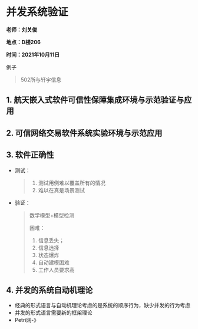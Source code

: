 # 并发系统验证

**老师：刘关俊**

**地点：D楼206**

**时间：2021年10月11日**

例子

> 502所与轩宇信息

## 1. 航天嵌入式软件可信性保障集成环境与示范验证与应用

## 2. 可信网络交易软件系统实验环境与示范应用

## 3. 软件正确性

+ 测试：

  > 1. 测试用例难以覆盖所有的情况
  > 2. 难以在真是场景测试

+ 验证：

  > 数学模型+模型检测
  >
  > 困难：
  >
  > 1. 信息丢失；
  > 2. 信息选择
  > 3. 状态爆炸
  > 4. 自动建模困难
  > 5. 工作人员要求高

## 4. 并发的系统自动机理论

+ 经典的形式语言与自动机理论考虑的是系统的顺序行为，缺少并发的行为考虑
+ 并发的形式语言需要新的框架理论
+ Petri网-》
